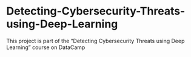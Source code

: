 # Detecting-Cybersecurity-Threats-using-Deep-Learning
This project is part of the “Detecting Cybersecurity Threats using Deep Learning” course on DataCamp
